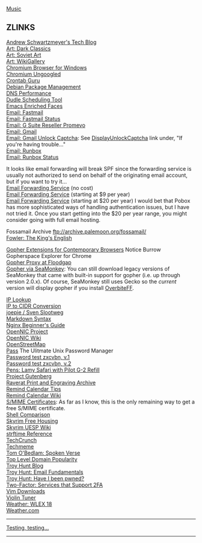[Music](music.md)

## ZLINKS

[Andrew Schwartzmeyer's Tech Blog](https://andschwa.com/post/)  
[Art: Dark Classics](http://darkclassics.blogspot.com/)  
[Art: Soviet Art](http://ussrpainting.blogspot.com)  
[Art: WikiGallery](http://www.wikigallery.org/wiki/Main_Page)  
[Chromium Browser for Windows](http://chromium.woolyss.com)  
[Chromium Ungoogled](https://github.com/Eloston/ungoogled-chromium)  
[Crontab Guru](https://crontab.guru/)  
[Debian Package Management](http://newbiedoc.sourceforge.net/tutorials/apt-get-intro/info.html)  
[DNS Performance](https://www.dnsperf.com)  
[Dudle Scheduling Tool](https://dudle.inf.tu-dresden.de/)  
[Emacs Enriched Faces](https://www.gnu.org/software/emacs/manual/html_node/emacs/Enriched-Faces.html#Enriched-Faces)  
[Email: Fastmail](https://www.fastmail.com)  
[Email: Fastmail Status](https://www.fastmailstatus.com/)  
[Email: G Suite Reseller Promevo](http://www.promevo.com/index.html)  
[Email: Gmail](https://accounts.google.com/signin/v2/identifier?service=mail)  
[Email: Gmail Unlock Captcha](https://support.google.com/accounts/answer/2461835?hl=en): See [DisplayUnlockCaptcha](https://accounts.google.com/DisplayUnlockCaptcha) link under, "If you're having trouble..."  
[Email: Runbox](https://runbox.com)  
[Email: Runbox Status](https://status.runbox.com/)  

It looks like email forwarding will break SPF since the forwarding service is usually not authorized to send on behalf of the originating email account, but if you want to try it...  
[Email Forwarding Service](https://forwardemail.net/) (no cost)  
[Email Forwarding Service](https://forwardmx.io/) (starting at $9 per year)  
[Email Forwarding Service](https://www.pobox.com) (starting at $20 per year) I would bet that Pobox has more sophisticated ways of handling authentication issues, but I have not tried it. Once you start getting into the $20 per year range, you might consider going with full email hosting.

Fossamail Archive ftp://archive.palemoon.org/fossamail/   
[Fowler: The King's English](https://www.bartleby.com/116/)  

[Gopher Extensions for Contemporary Browsers](https://gopher.floodgap.com/overbite/) Notice Burrow Gopherspace Explorer for Chrome  
[Gopher Proxy at Floodgap](http://gopher.floodgap.com/gopher/)  
[Gopher via SeaMonkey](https://www.seamonkey-project.org/releases/#old_unofficial): You can still download legacy versions of SeaMonkey that came with built-in support for gopher (i.e. up through version 2.0.x). Of course, SeaMonkey still uses Gecko so the *current* version will display gopher if you install [OverbiteFF](https://gopher.floodgap.com/overbite/d?ff38).  

[IP Lookup](https://whatismyipaddress.com/ip-lookup)  
[IP to CIDR Conversion](http://ip2cidr.com/)  
[joepie / Sven Slootweg](http://cryto.net/~joepie91/)  
[Markdown Syntax](https://daringfireball.net/projects/markdown/syntax)  
[Nginx Beginner's Guide](https://nginx.org/en/docs/beginners_guide.html)  
[OpenNIC Project](https://www.opennic.org)  
[OpenNIC Wiki](https://wiki.opennicproject.org/start)  
[OpenStreetMap](http://www.openstreetmap.org/)  
[Pass](https://www.passwordstore.org/) The Ulitmate Unix Password Manager  
[Password test zxcvbn, v.1](https://lowe.github.io/tryzxcvbn/)  
[Password test zxcvbn, v.2](https://www.takecontrolbooks.com/resources/0148/zxcvbn/)  
[Pens: Lamy Safari with Pilot G-2 Refill](https://www.edcforums.com/threads/pilot-g2-refill-hack-for-lamy-safari-rollerball.137413/)  
[Project Gutenberg](https://www.gutenberg.org/)  
[Raverat Print and Engraving Archive](https://www.raverat.com/)  
[Remind Calendar Tips](http://www.43folders.com/2005/02/24/guest-mike-harris-looks-at-remind)  
[Remind Calendar Wiki](https://www.roaringpenguin.com/wiki/index.php/Remind)  
[S/MIME Certificates](https://www.instantssl.com/ssl-certificate-products/free-email-certificate.html): As far as I know, this is the only remaining way to get a free S/MIME certificate.  
[Shell Comparison](http://hyperpolyglot.org/unix-shells)  
[Skyrim Free Housing](https://tamrielvault.com/groups/topic/view/group_id/6/topic_id/5892)  
[Skyrim UESP Wiki](http://en.uesp.net/wiki/Skyrim:Skyrim)  
[strftime Reference](http://strftime.org/)  
[TechCrunch](https://techcrunch.com/)  
[Techmeme](https://www.techmeme.com/)  
[Tom O'Bedlam: Spoken Verse](https://www.youtube.com/user/SpokenVerse/featured)  
[Top Level Domain Popularity](https://w3techs.com/technologies/overview/top_level_domain/all)  
[Troy Hunt Blog](http://www.troyhunt.com/)  
[Troy Hunt: Email Fundamentals](https://www.troyhunt.com/10-email-security-fundamentals-for/)  
[Troy Hunt: Have I been pwned?](https://haveibeenpwned.com/)  
[Two-Factor: Services that Support 2FA](https://twofactorauth.org/)  
[Vim Downloads](http://vim.wikia.com/wiki/Where_to_download_Vim)  
[Violin Tuner](http://www.violinonline.com/tune.htm)  
[Weather: WLEX 18](https://lex18.com/category/weather/)  
[Weather.com](https://weather.com/weather/today/l/40505:4:US)  

---

[Testing, testing...](http://testing.oldfolio.org:11349)  

---


